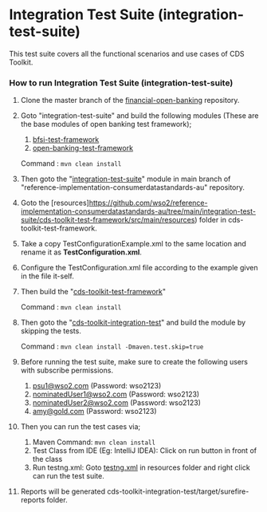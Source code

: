 # Integration Test Suite (integration-test-suite)

This test suite covers all the functional scenarios and use cases of CDS Toolkit.

### How to run Integration Test Suite (integration-test-suite)

1. Clone the master branch of the [financial-open-banking](https://github.com/wso2-enterprise/financial-open-banking/tree/master) repository.
2. Goto "integration-test-suite" and build the following modules (These are the base modules of open banking test framework);
   1. [bfsi-test-framework](https://github.com/wso2-enterprise/financial-open-banking/tree/master/integration-test-suite/bfsi-test-framework)
   2. [open-banking-test-framework](https://github.com/wso2-enterprise/financial-open-banking/tree/master/integration-test-suite/open-banking-test-framework)

    Command : `mvn clean install`

3. Then goto the "[integration-test-suite](https://github.com/wso2/reference-implementation-consumerdatastandards-au/tree/main/integration-test-suite)" 
   module in main branch of "reference-implementation-consumerdatastandards-au" repository.
4. Goto the [resources]https://github.com/wso2/reference-implementation-consumerdatastandards-au/tree/main/integration-test-suite/cds-toolkit-test-framework/src/main/resources) 
   folder in cds-toolkit-test-framework.
5. Take a copy TestConfigurationExample.xml to the same location and rename it as **TestConfiguration.xml**.
6. Configure the TestConfiguration.xml file according to the example given in the file it-self.
7. Then build the "[cds-toolkit-test-framework](cds-toolkit-test-framework)" 

   Command : `mvn clean install`

8. Then goto the "[cds-toolkit-integration-test](cds-toolkit-integration-test)" and build the module by skipping the tests.

   Command : `mvn clean install -Dmaven.test.skip=true`

9. Before running the test suite, make sure to create the following users with subscribe permissions.
    1. psu1@wso2.com (Password: wso2123)
    2. nominatedUser1@wso2.com (Password: wso2123)
    3. nominatedUser2@wso2.com (Password: wso2123)
    4. amy@gold.com (Password: wso2123)

10. Then you can run the test cases via;
    1. Maven Command: `mvn clean install`
    2. Test Class from IDE (Eg: IntelliJ IDEA): Click on run button in front of the class
    3. Run testng.xml: Goto [testng.xml](integration-test-suite/cds-toolkit-integration-test/src/test/resources/testng.xml) 
    in resources folder and right click can run the test suite.
11. Reports will be generated cds-toolkit-integration-test/target/surefire-reports folder.
